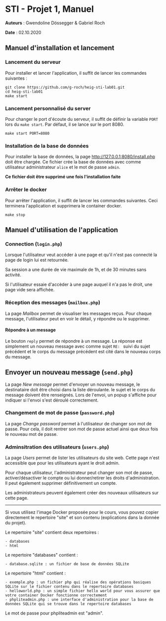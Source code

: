 # STI - Projet 1, Manuel 

**Auteurs** : Gwendoline Dössegger & Gabriel Roch

**Date** : 02.10.2020


## Manuel d'installation et lancement

### Lancement du serveur

Pour installer et lancer l'application, il suffit de lancer les commandes suivantes : 

```shell
git clone https://github.com/g-roch/heig-sti-lab01.git
cd heig-sti-lab01
make start
```

### Lancement personnalisé du server

Pour changer le port d'écoute du serveur, il suffit de définir la variable `PORT` lors du `make start`. 
Par défaut, il se lance sur le port 8080.

```shell
make start PORT=8080
```

### Installation de la base de données

Pour installer la base de données, la page http://127.0.0.1:8080/install.php doit être chargée. Ce fichier crée 
la base de données avec comme utilisateur administrateur `alice` et le mot de passe `admin`.

**Ce fichier doit être supprimé une fois l'installation faite**

### Arrêter le docker

Pour arrêter l'application, il suffit de lancer les commandes suivantes. Ceci terminera l'application  et supprimera 
le container docker.

```shell
make stop
```

## Manuel d'utilisation de l'application

### Connection (`login.php`)

Lorsque l'utilisateur veut accéder à une page et qu'il n'est pas connecté la page de login lui est retournée.

Sa session a une durée de vie maximale de 1h, et de 30 minutes sans activité.

Si l'utilisateur essaie d'accèder à une page auquel il n'a pas le droit, une page vide sera affichée.

### Réception des messages (`mailbox.php`)

La page *Mailbox* permet de visualiser les messages reçus. Pour chaque message, l'utilisateur peut en voir 
le détail, y répondre ou le supprimer.

#### Répondre à un message

Le bouton `reply` permet de répondre à un message. La réponse est simplement un nouveau message avec comme sujet `RE: ` suivi du sujet précédent
et le corps du message précédent est cité dans le nouveau corps du message.

## Envoyer un nouveau message (`send.php`)

La page *New message* permet d'envoyer un nouveau message, le destinataire doit être choisi dans la liste déroulante.
le sujet et le corps du message doivent être renseignés. Lors de l'envoi, un popup s'affiche pour indiquer si l'envoi s'est
déroulé correctement.

### Changement de mot de passe (`password.php`)

La page *Change password* permet à l'utilisateur de changer son mot de passe. Pour cela, il doit rentrer 
son mot de passe actuel ainsi que deux fois le nouveau mot de passe.

### Adminsitration des utilisateurs (`users.php`)

La page *Users* permet de lister les utilisateurs du site web. Cette page n'est accessible que pour les utilisateurs ayant
le droit admin. 

Pour chaque utilisateur, l'administrateur peut changer son mot de passe, activer/désactiver le compte ou lui donner/retirer
les droits d'administration. Il peut également supprimer définitivement un compte.

Les administrateurs peuvent également créer des nouveaux utilisateurs sur cette page.

-------

Si vous utilisez l'image Docker proposée pour le cours, vous pouvez copier directement le repertoire "site" et son contenu (explications dans la donnée du projet).

Le repertoire "site" contient deux repertoires :

    - databases
    - html

Le repertoire "databases" contient :

    - database.sqlite : un fichier de base de données SQLite

Le repertoire "html" contient :

    - exemple.php : un fichier php qui réalise des opérations basiques SQLite sur le fichier contenu dans le repertoire databases
    - helloworld.php : un simple fichier hello world pour vous assurer que votre container Docker fonctionne correctement
    - phpliteadmin.php : une interface d'administration pour la base de données SQLite qui se trouve dans le repertoire databases

Le mot de passe pour phpliteadmin est "admin".
